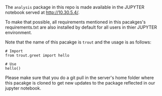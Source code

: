 The `analysis` package in this repo is made available in the JUPYTER
notebook served at 
<http://10.30.5.4/>.

To make that possible, all
requirements mentioned in this pacakges's requirements.txt are also
installed by default for all users in thier JUPYTER environment.


Note that the name of this pacakge is `trout` and the usage is as
follows:

```
# Import
from trout.greet import hello

# Use
hello()
```

Please make sure that you do a git pull in the server's home folder
where this pacakge is cloned to get new updates to the package
reflected in our jupyter notebook.

